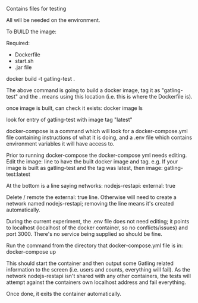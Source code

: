 Contains files for testing

All will be needed on the environment.


To BUILD the image:

Required:
- Dockerfile
- start.sh
- .jar file

docker build -t gatling-test .

The above command is going to build a docker image, tag it as "gatling-test" and the . means using this location (i.e. this is where the Dockerfile is).


once image is built, can check it exists:
docker image ls

look for entry of gatling-test with image tag "latest"



docker-compose is a command which will look for a docker-compose.yml file containing instructions of what it is doing, and a .env file which contains environment variables it will have access to.

Prior to running docker-compose the docker-compose yml needs editing. Edit the image: line to have the built docker image and tag.
e.g. If your image is built as gatling-test and the tag was latest, then 
image: gatling-test:latest

At the bottom is a line saying
networks:
  nodejs-restapi:
    external: true

Delete / remote the external: true line. Otherwise will need to create a network named nodejs-restapi; removing the line means it's created automatically.

During the current experiment, the .env file does not need editing; it points to localhost (localhost of the docker container, so no conflicts/issues) and port 3000. There's no service being supplied so should be fine.

Run the command from the directory that docker-compose.yml file is in:
docker-compose up

This should start the container and then output some Gatling related information to the screen (i.e. users and counts, everything will fail). As the network nodejs-restapi isn't shared with any other containers, the tests will attempt against the containers own localhost address and fail everything.

Once done, it exits the container automatically. 
